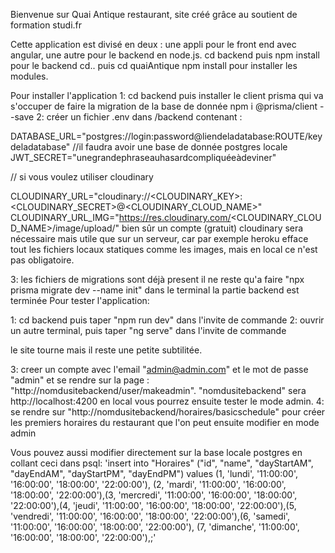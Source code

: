 Bienvenue sur Quai Antique restaurant, site créé grâce au soutient de formation studi.fr

Cette application est divisé en deux : une appli pour le front end avec angular, une autre pour le backend en node.js.
cd backend puis npm install pour le backend
cd.. puis cd quaiAntique npm install pour installer les modules.

Pour installer l'application
1: cd backend puis installer le client prisma qui va s'occuper de faire la migration de la base de donnée
npm i @prisma/client --save
2: créer un fichier .env dans /backend contenant :

DATABASE_URL="postgres://login:password@liendeladatabase:ROUTE/keydeladatabase" //il faudra avoir une base de donnée postgres locale
JWT_SECRET="unegrandephraseauhasardcompliquéeàdeviner"

// si vous voulez utiliser cloudinary

CLOUDINARY_URL="cloudinary://<CLOUDINARY_KEY>:<CLOUDINARY_SECRET>@<CLOUDINARY_CLOUD_NAME>"
CLOUDINARY_URL_IMG="https://res.cloudinary.com/<CLOUDINARY_CLOUD_NAME>/image/upload/"
bien sûr un compte (gratuit) cloudinary sera nécessaire mais utile que sur un serveur, car par exemple heroku efface tout les fichiers locaux statiques comme les images, mais en local ce n'est pas obligatoire.

3: les fichiers de migrations sont déjà present il ne reste qu'a faire "npx prisma migrate dev --name init" dans le terminal
la partie backend est terminée
Pour tester l'application:

1: cd backend puis taper "npm run dev" dans l'invite de commande
2: ouvrir un autre terminal, puis taper "ng serve" dans l'invite de commande

le site tourne mais il reste une petite subtilitée.

3: creer un compte avec l'email "admin@admin.com" et le mot de passe "admin" et se rendre sur la page : "http://nomdusitebackend/user/makeadmin". "nomdusitebackend" sera http://localhost:4200 en local
vous pourrez ensuite tester le mode admin.
4: se rendre sur "http://nomdusitebackend/horaires/basicschedule" pour créer les premiers horaires du restaurant que l'on peut ensuite modifier en mode admin

Vous pouvez aussi modifier directement sur la base locale postgres en collant ceci dans psql:
'insert into "Horaires" ("id", "name", "dayStartAM", "dayEndAM", "dayStartPM", "dayEndPM") values (1, 'lundi', '11:00:00', '16:00:00', '18:00:00', '22:00:00'), (2, 'mardi', '11:00:00', '16:00:00', '18:00:00', '22:00:00'),(3, 'mercredi', '11:00:00', '16:00:00', '18:00:00', '22:00:00'),(4, 'jeudi', '11:00:00', '16:00:00', '18:00:00', '22:00:00'),(5, 'vendredi', '11:00:00', '16:00:00', '18:00:00', '22:00:00'),(6, 'samedi', '11:00:00', '16:00:00', '18:00:00', '22:00:00'), (7, 'dimanche', '11:00:00', '16:00:00', '18:00:00', '22:00:00'),;'
